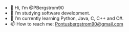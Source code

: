 - 👋 Hi, I’m @PBergstrom90
- 👀 I’m studying software development.
- 🌱 I’m currently learning Python, Java, C, C++ and C#.
- 📫 How to reach me: Pontusbergstrom90@gmail.com

<!---
PBergstrom90/PBergstrom90 is a ✨ special ✨ repository because its `README.md` (this file) appears on your GitHub profile.
You can click the Preview link to take a look at your changes.
--->
